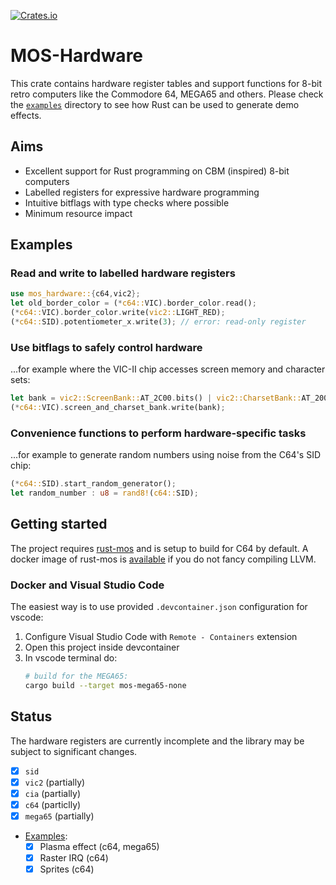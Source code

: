 [![Crates.io](https://img.shields.io/crates/v/mos-hardware)](https://crates.io/crates/mos-hardware)

# MOS-Hardware

This crate contains hardware register tables and support functions for
8-bit retro computers like the Commodore 64, MEGA65 and others.
Please check the [`examples`](https://github.com/mlund/mos-hardware/tree/main/examples)
directory to see how Rust can be used to generate demo effects.

## Aims

- Excellent support for Rust programming on CBM (inspired) 8-bit computers
- Labelled registers for expressive hardware programming
- Intuitive bitflags with type checks where possible
- Minimum resource impact

## Examples

### Read and write to labelled hardware registers

~~~ rust
use mos_hardware::{c64,vic2};
let old_border_color = (*c64::VIC).border_color.read();
(*c64::VIC).border_color.write(vic2::LIGHT_RED);
(*c64::SID).potentiometer_x.write(3); // error: read-only register
~~~

### Use bitflags to safely control hardware

...for example where the VIC-II chip accesses screen memory and character sets:

~~~ rust
let bank = vic2::ScreenBank::AT_2C00.bits() | vic2::CharsetBank::AT_2000.bits();
(*c64::VIC).screen_and_charset_bank.write(bank);
~~~

### Convenience functions to perform hardware-specific tasks

...for example to generate random numbers using noise from the C64's SID chip:

~~~ rust
(*c64::SID).start_random_generator();
let random_number : u8 = rand8!(c64::SID);
~~~

## Getting started

The project requires [rust-mos](https://github.com/mrk-its/rust-mos) and
is setup to build for C64 by default.
A docker image of rust-mos is [available](https://hub.docker.com/r/mrkits/rust-mos) if you
do not fancy compiling LLVM.

### Docker and Visual Studio Code

The easiest way is to use provided `.devcontainer.json` configuration for vscode:

1. Configure Visual Studio Code with `Remote - Containers` extension
2. Open this project inside devcontainer
3. In vscode terminal do:
   ~~~ bash
   # build for the MEGA65:
   cargo build --target mos-mega65-none
   ~~~

## Status

The hardware registers are currently incomplete and the library may
be subject to significant changes.

- [x] `sid`
- [x] `vic2` (partially)
- [x] `cia` (partially)
- [x] `c64` (particlly)
- [x] `mega65` (partially)
- [Examples](https://github.com/mlund/mos-hardware/tree/main/examples):
  - [x] Plasma effect (c64, mega65)
  - [x] Raster IRQ (c64)
  - [x] Sprites (c64)
